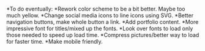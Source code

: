 *To do eventually:
*Rework color scheme to be a bit better.  Maybe too much yellow.
*Change social media icons to line icons using SVG.
*Better navigation buttons, make whole button a link.
*Add portfolio content.
*More impressive font for titles/mixed up the fonts.
*Look over fonts to load only those needed to speed up load time.
*Compress pictures/better way to load for faster time.
*Make mobile friendly.

